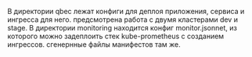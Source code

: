 В директории qbec лежат конфиги для деплоя приложения, сервиса и ингресса для него. предсмотрена работа с двумя кластерами dev и stage.
В директории monitoring находится конфиг monitor.jsonnet, из которого можно задеплоить стек kube-prometheus с созданием ингрессов. сгенернные файлы манифестов там же.